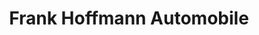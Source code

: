 ---
title: "Frank Hoffmann Automobile"
url: /wolfsburg/frank-hoffmann-automobile/
shop: Autohaus
---